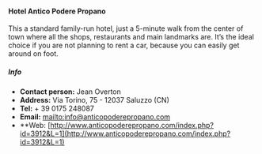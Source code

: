 #### Hotel Antico Podere Propano
  This a standard family-run hotel,  just a 5-minute walk from the center of town where all the shops, restaurants and main landmarks are. It’s the ideal choice if you are not planning to rent a car, because you can easily get around on foot.
 
##### Info
  * **Contact person:** Jean Overton
  * **Address:** Via Torino, 75 - 12037 Saluzzo (CN)
  * **Tel:** + 39 0175 248087
  * **Email:** [mailto:info@anticopoderepropano.com](info@anticopoderepropano.com)
  * **Web: [http://www.anticopoderepropano.com/index.php?id=3912&L=1](http://www.anticopoderepropano.com/index.php?id=3912&L=1)

